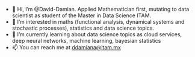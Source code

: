 - 👋 Hi, I’m @David-Damian. Applied Mathematician first, mutating to data scientist as student of the Master in Data Science ITAM.
- 👀 I’m interested in maths (functional analysis, dynamical systems and stochastic processes), statistics and data science topics.
- 🌱 I’m currently learning about data science topics as cloud services, deep neural networks, machine learning, bayesian statistics
- 📫 You can reach me at ddamiana@itam.mx

<!---
David-Damian/David-Damian is a ✨ special ✨ repository because its `README.md` (this file) appears on your GitHub profile.
You can click the Preview link to take a look at your changes.
--->

